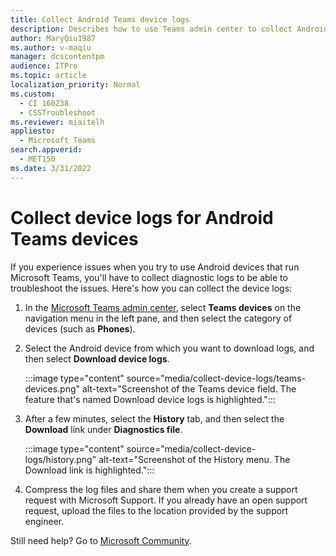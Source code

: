 ```yaml
---
title: Collect Android Teams device logs
description: Describes how to use Teams admin center to collect Android device logs that run Teams.
author: MaryQiu1987
ms.author: v-maqiu
manager: dcscontentpm
audience: ITPro
ms.topic: article
localization_priority: Normal
ms.custom: 
  - CI 160238
  - CSSTroubleshoot
ms.reviewer: miaitelh
appliesto: 
  - Microsoft Teams
search.appverid: 
  - MET150
ms.date: 3/31/2022
---
```

# Collect device logs for Android Teams devices

If you experience issues when you try to use Android devices that run Microsoft Teams, you'll have to collect diagnostic logs to be able to troubleshoot the issues. Here's how you can collect the device logs:

1. In the [Microsoft Teams admin center](https://admin.teams.microsoft.com/), select **Teams devices** on the navigation menu in the left pane, and then select the category of devices (such as **Phones**).
2. Select the Android device from which you want to download logs, and then select **Download device logs**.

   :::image type="content" source="media/collect-device-logs/teams-devices.png" alt-text="Screenshot of the Teams device field. The feature that's named Download device logs is highlighted.":::

3. After a few minutes, select the **History** tab, and then select the **Download** link under **Diagnostics file**.

   :::image type="content" source="media/collect-device-logs/history.png" alt-text="Screenshot of the History menu. The Download link is highlighted.":::

4. Compress the log files and share them when you create a support request with Microsoft Support. If you already have an open support request, upload the files to the location provided by the support engineer.

Still need help? Go to [Microsoft Community](https://answers.microsoft.com/).
